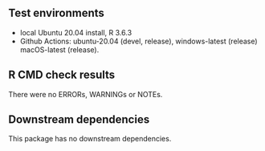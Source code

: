 ## Test environments
* local Ubuntu 20.04 install, R 3.6.3
* Github Actions: ubuntu-20.04 (devel, release), windows-latest (release) macOS-latest (release).

## R CMD check results
There were no ERRORs, WARNINGs or NOTEs.

## Downstream dependencies
This package has no downstream dependencies.
